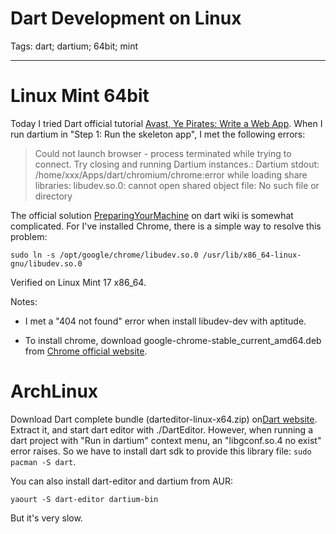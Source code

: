 # Dart Development on Linux
Tags: dart; dartium; 64bit; mint

------

# Linux Mint 64bit

Today I tried Dart official tutorial [Avast, Ye Pirates: Write a Web App](https://www.dartlang.org/codelabs/darrrt/). When I run dartium in "Step 1: Run the skeleton app", I met the following errors:

> Could not launch browser - process terminated while trying to connect. Try closing and running Dartium instances.:
> Dartium stdout: /home/xxx/Apps/dart/chromium/chrome:error while loading share libraries: libudev.so.0: cannot open shared object file: No such file or directory

The official solution [PreparingYourMachine](https://code.google.com/p/dart/wiki/PreparingYourMachine) on dart wiki is somewhat complicated.
For I've installed Chrome, there is a simple way to resolve this problem:

    sudo ln -s /opt/google/chrome/libudev.so.0 /usr/lib/x86_64-linux-gnu/libudev.so.0

Verified on Linux Mint 17 x86_64.

Notes:

* I met a "404 not found" error when install libudev-dev with aptitude.

* To install chrome, download google-chrome-stable_current_amd64.deb from [Chrome official website](https://www.google.com/chrome/).

# ArchLinux

Download Dart complete bundle (darteditor-linux-x64.zip) on[Dart website](https://www.dartlang.org/).
Extract it, and start dart editor with ./DartEditor.
However, when running a dart project with "Run in dartium" context menu, an "libgconf.so.4 no exist" error raises.
So we have to install dart sdk to provide this library file: `sudo pacman -S dart`.

You can also install dart-editor and dartium from AUR:

    yaourt -S dart-editor dartium-bin

But it's very slow.
